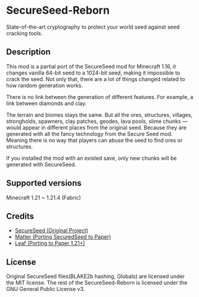 # SecureSeed-Reborn

State-of-the-art cryptography to protect your world seed against seed cracking tools.

## Description

This mod is a partial port of the SecureSeed mod for Minecraft 1.16, it changes vanilla 64-bit seed to a 1024-bit seed, making it impossible to crack the seed. Not only that, there are a lot of things changed related to how random generation works.

There is no link between the generation of different features. For example, a link between diamonds and clay.

The terrain and biomes stays the same. But all the ores, structures, villages, strongholds, spawners, clay patches, geodes, lava pools, slime chunks — would appear in different places from the original seed. Because they are generated with all the fancy technology from the Secure Seed mod. Meaning there is no way that players can abuse the seed to find ores or structures.

If you installed the mod with an existed save, only new chunks will be generated with SecureSeed.

## Supported versions

Minecraft 1.21 ~ 1.21.4 (Fabric)

## Credits

- [SecureSeed (Original Project)](https://github.com/Earthcomputer/SecureSeed)
- [Matter (Porting SecuredSeed to Paper)](https://github.com/plasmoapp/matter)
- [Leaf (Porting to Paper 1.21+)](https://github.com/Winds-Studio/Leaf)

## License

Original SecureSeed files(BLAKE2b hashing, Globals) are licensed under the MIT license.
The rest of the SecureSeed-Reborn is licensed under the GNU General Public License v3.